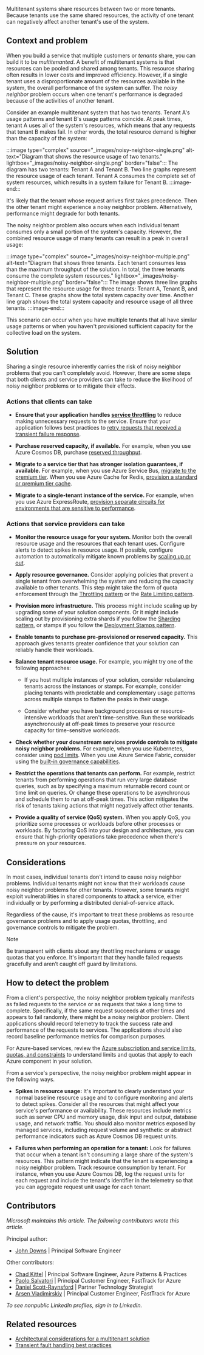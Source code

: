 Multitenant systems share resources between two or more tenants. Because tenants use the same shared resources, the activity of one tenant can negatively affect another tenant's use of the system.

## Context and problem

When you build a service that multiple customers or *tenants* share, you can build it to be *multitenanted*. A benefit of multitenant systems is that resources can be pooled and shared among tenants. This resource sharing often results in lower costs and improved efficiency. However, if a single tenant uses a disproportionate amount of the resources available in the system, the overall performance of the system can suffer. The *noisy neighbor* problem occurs when one tenant's performance is degraded because of the activities of another tenant.

Consider an example multitenant system that has two tenants. Tenant A's usage patterns and tenant B's usage patterns coincide. At peak times, tenant A uses all of the system's resources, which means that any requests that tenant B makes fail. In other words, the total resource demand is higher than the capacity of the system:

:::image type="complex" source="_images/noisy-neighbor-single.png" alt-text="Diagram that shows the resource usage of two tenants." lightbox="_images/noisy-neighbor-single.png" border="false":::
   The diagram has two tenants: Tenant A and Tenant B. Two line graphs represent the resource usage of each tenant. Tenant A consumes the complete set of system resources, which results in a system failure for Tenant B.
:::image-end:::

It's likely that the tenant whose request arrives first takes precedence. Then the other tenant might experience a noisy neighbor problem. Alternatively, performance might degrade for both tenants.

The noisy neighbor problem also occurs when each individual tenant consumes only a small portion of the system's capacity. However, the combined resource usage of many tenants can result in a peak in overall usage:

:::image type="complex" source="_images/noisy-neighbor-multiple.png" alt-text="Diagram that shows three tenants. Each tenant consumes less than the maximum throughput of the solution. In total, the three tenants consume the complete system resources." lightbox="_images/noisy-neighbor-multiple.png" border="false":::
   The image shows three line graphs that represent the resource usage for three tenants: Tenant A, Tenant B, and Tenant C. These graphs show the total system capacity over time. Another line graph shows the total system capacity and resource usage of all three tenants.
:::image-end:::

This scenario can occur when you have multiple tenants that all have similar usage patterns or when you haven't provisioned sufficient capacity for the collective load on the system.

## Solution

Sharing a single resource inherently carries the risk of noisy neighbor problems that you can't completely avoid. However, there are some steps that both clients and service providers can take to reduce the likelihood of noisy neighbor problems or to mitigate their effects.

### Actions that clients can take

- **Ensure that your application handles [service throttling](../../patterns/throttling.yml)** to reduce making unnecessary requests to the service. Ensure that your application follows best practices to [retry requests that received a transient failure response](../../patterns/retry.yml).

- **Purchase reserved capacity, if available.** For example, when you use Azure Cosmos DB, purchase [reserved throughput](/azure/cosmos-db/optimize-cost-throughput).

- **Migrate to a service tier that has stronger isolation guarantees, if available.** For example, when you use Azure Service Bus, [migrate to the premium tier](/azure/service-bus-messaging/service-bus-premium-messaging). When you use Azure Cache for Redis, [provision a standard or premium tier cache](/azure/azure-cache-for-redis/cache-overview?branch=main#service-tiers).

- **Migrate to a single-tenant instance of the service.** For example, when you use Azure ExpressRoute, [provision separate circuits for environments that are sensitive to performance](/azure/cloud-adoption-framework/ready/azure-best-practices/connectivity-to-azure).

### Actions that service providers can take

- **Monitor the resource usage for your system.** Monitor both the overall resource usage and the resources that each tenant uses. Configure alerts to detect spikes in resource usage. If possible, configure automation to automatically mitigate known problems by [scaling up or out](/azure/well-architected/performance-efficiency/scale-partition).

- **Apply resource governance.** Consider applying policies that prevent a single tenant from overwhelming the system and reducing the capacity available to other tenants. This step might take the form of quota enforcement through the [Throttling pattern](../../patterns/throttling.yml) or the [Rate Limiting pattern](../../patterns/rate-limiting-pattern.yml).

- **Provision more infrastructure.** This process might include scaling up by upgrading some of your solution components. Or it might include scaling out by provisioning extra shards if you follow the [Sharding pattern](../../patterns/sharding.yml), or stamps if you follow the [Deployment Stamps pattern](../../patterns/deployment-stamp.yml).

- **Enable tenants to purchase pre-provisioned or reserved capacity.** This approach gives tenants greater confidence that your solution can reliably handle their workloads.

- **Balance tenant resource usage.** For example, you might try one of the following approaches:

  - If you host multiple instances of your solution, consider rebalancing tenants across the instances or stamps. For example, consider placing tenants with predictable and complementary usage patterns across multiple stamps to flatten the peaks in their usage.
  
  - Consider whether you have background processes or resource-intensive workloads that aren't time-sensitive. Run these workloads asynchronously at off-peak times to preserve your resource capacity for time-sensitive workloads.

- **Check whether your downstream services provide controls to mitigate noisy neighbor problems.** For example, when you use Kubernetes, consider using [pod limits](/azure/aks/developer-best-practices-resource-management). When you use Azure Service Fabric, consider using the [built-in governance capabilities](/azure/service-fabric/service-fabric-resource-governance).

- **Restrict the operations that tenants can perform.** For example, restrict tenants from performing operations that run very large database queries, such as by specifying a maximum returnable record count or time limit on queries. Or change these operations to be asynchronous and schedule them to run at off-peak times. This action mitigates the risk of tenants taking actions that might negatively affect other tenants.

- **Provide a quality of service (QoS) system.** When you apply QoS, you prioritize some processes or workloads before other processes or workloads. By factoring QoS into your design and architecture, you can ensure that high-priority operations take precedence when there's pressure on your resources.

## Considerations

In most cases, individual tenants don't intend to cause noisy neighbor problems. Individual tenants might not know that their workloads cause noisy neighbor problems for other tenants. However, some tenants might exploit vulnerabilities in shared components to attack a service, either individually or by performing a distributed denial-of-service attack.

Regardless of the cause, it's important to treat these problems as resource governance problems and to apply usage quotas, throttling, and governance controls to mitigate the problem.

> [!NOTE]
> Be transparent with clients about any throttling mechanisms or usage quotas that you enforce. It's important that they handle failed requests gracefully and aren’t caught off guard by limitations.

## How to detect the problem

From a client's perspective, the noisy neighbor problem typically manifests as failed requests to the service or as requests that take a long time to complete. Specifically, if the same request succeeds at other times and appears to fail randomly, there might be a noisy neighbor problem. Client applications should record telemetry to track the success rate and performance of the requests to services. The applications should also record baseline performance metrics for comparison purposes.

For Azure-based services, review the [Azure subscription and service limits, quotas, and constraints](/azure/azure-resource-manager/management/azure-subscription-service-limits) to understand limits and quotas that apply to each Azure component in your solution.

From a service's perspective, the noisy neighbor problem might appear in the following ways.

- **Spikes in resource usage:** It's important to clearly understand your normal baseline resource usage and to configure monitoring and alerts to detect spikes. Consider all the resources that might affect your service's performance or availability. These resources include metrics such as server CPU and memory usage, disk input and output, database usage, and network traffic. You should also monitor metrics exposed by managed services, including request volume and synthetic or abstract performance indicators such as Azure Cosmos DB request units.

- **Failures when performing an operation for a tenant:** Look for failures that occur when a tenant isn't consuming a large share of the system's resources. This pattern might indicate that the tenant is experiencing a noisy neighbor problem. Track resource consumption by tenant. For instance, when you use Azure Cosmos DB, log the request units for each request and include the tenant's identifier in the telemetry so that you can aggregate request unit usage for each tenant.

## Contributors

*Microsoft maintains this article. The following contributors wrote this article.*

Principal author:

- [John Downs](https://linkedin.com/in/john-downs/) | Principal Software Engineer

Other contributors:

- [Chad Kittel](https://www.linkedin.com/in/chadkittel/) | Principal Software Engineer, Azure Patterns & Practices
- [Paolo Salvatori](https://linkedin.com/in/paolo-salvatori/) | Principal Customer Engineer, FastTrack for Azure
- [Daniel Scott-Raynsford](https://linkedin.com/in/dscottraynsford/) | Partner Technology Strategist
- [Arsen Vladimirskiy](https://linkedin.com/in/arsenv/) | Principal Customer Engineer, FastTrack for Azure

*To see nonpublic LinkedIn profiles, sign in to LinkedIn.*

## Related resources

- [Architectural considerations for a multitenant solution](../../guide/multitenant/considerations/overview.yml)
- [Transient fault handling best practices](../../best-practices/transient-faults.md)
